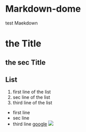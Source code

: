 # Markdown-dome
test Maekdown


# the Title
## the sec Title

## List
1. first line of the list
2. sec line of the list
3. third line of the list

- first line
- sec line
- third line
[google](www.google.com)
![](http://livedoor.blogimg.jp/news101/imgs/9/0/90396bf1.jpg)


